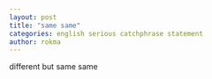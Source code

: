 ```yaml
---
layout: post
title: "same same"
categories: english serious catchphrase statement
author: rokma
---
```


different but same same
